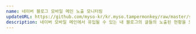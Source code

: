 ```yaml
---
name: 네이버 블로그 모바일 메인 노출 모니터링
updateURL: https://github.com/myso-kr/kr.myso.tampermonkey/raw/master/service/com.naver.blog-prologue.mainview.analysis.user.js
description: 네이버 모바일 메인에서 유입될 수 있는 내 블로그의 글들의 노출된 현황을 모니터링 할 수 있습니다.
---
```

